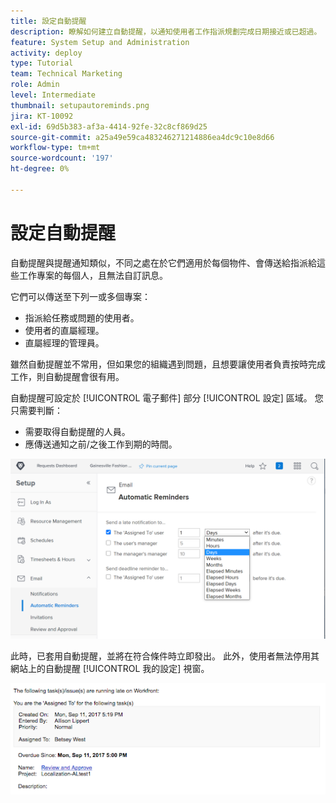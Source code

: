 ```yaml
---
title: 設定自動提醒
description: 瞭解如何建立自動提醒，以通知使用者工作指派規劃完成日期接近或已超過。
feature: System Setup and Administration
activity: deploy
type: Tutorial
team: Technical Marketing
role: Admin
level: Intermediate
thumbnail: setupautoreminds.png
jira: KT-10092
exl-id: 69d5b383-af3a-4414-92fe-32c8cf869d25
source-git-commit: a25a49e59ca483246271214886ea4dc9c10e8d66
workflow-type: tm+mt
source-wordcount: '197'
ht-degree: 0%

---
```


<!---
this has the same content as the system administrator notification setup and mangement section of the email and inapp notificiations learning path
--->

# 設定自動提醒

自動提醒與提醒通知類似，不同之處在於它們適用於每個物件、會傳送給指派給這些工作專案的每個人，且無法自訂訊息。

它們可以傳送至下列一或多個專案：

* 指派給任務或問題的使用者。
* 使用者的直屬經理。
* 直屬經理的管理員。

雖然自動提醒並不常用，但如果您的組織遇到問題，且想要讓使用者負責按時完成工作，則自動提醒會很有用。

自動提醒可設定於 [!UICONTROL 電子郵件] 部分 [!UICONTROL 設定] 區域。 您只需要判斷：

* 需要取得自動提醒的人員。
* 應傳送通知之前/之後工作到期的時間。

![[!UICONTROL 自動提醒] 視窗於 [!UICONTROL 設定]](assets/admin-fund-automatic-reminders-1.png)

此時，已套用自動提醒，並將在符合條件時立即發出。 此外，使用者無法停用其網站上的自動提醒 [!UICONTROL 我的設定] 視窗。

![[!UICONTROL 自動提醒] 電子郵件訊息](assets/admin-fund-automatic-reminders-2.png)
